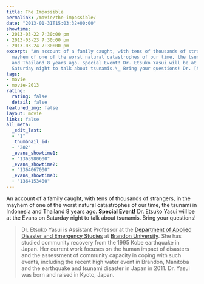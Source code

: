 ```yaml
---
title: The Impossible
permalink: /movie/the-impossible/
date: "2013-01-31T15:03:32+00:00"
showtime:
- 2013-03-22 7:30:00 pm
- 2013-03-23 7:30:00 pm
- 2013-03-24 7:30:00 pm
excerpt: "An account of a family caught, with tens of thousands of strangers, in the
  mayhem of one of the worst natural catastrophes of our time, the tsunami in Indonesia
  and Thailand 8 years ago. Special Event! Dr. Etsuko Yasui will be at the Evans on
  Saturday night to talk about tsunamis.\_ Bring your questions! Dr. [&hellip;]"
tags:
- movie
- movie-2013
rating:
  rating: false
  detail: false
featured_img: false
layout: movie
links: false
all_meta:
  _edit_last:
  - "1"
  _thumbnail_id:
  - "282"
  _evans_showtime1:
  - "1363980600"
  _evans_showtime2:
  - "1364067000"
  _evans_showtime3:
  - "1364153400"
---
```


An account of a family caught, with tens of thousands of strangers, in the mayhem of one of the worst natural catastrophes of our time, the tsunami in Indonesia and Thailand 8 years ago. **Special Event!** Dr. Etsuko Yasui will be at the Evans on Saturday night to talk about tsunamis. Bring your questions!

> Dr. Etsuko Yasui is Assistant Professor at the [Department of Applied Disaster and Emergency Studies](http://www.brandonu.ca/ades/) at [Brandon University](http://www.brandonu.ca/). She has studied community recovery from the 1995 Kobe earthquake in Japan. Her current work focuses on the human impact of disasters and the assessment of community capacity in coping with such events, including the recent high water event in Brandon, Manitoba and the earthquake and tsunami disaster in Japan in 2011. Dr. Yasui was born and raised in Kyoto, Japan.

<style><!--
img, #cubbies-overlay{ -moz-transition-property: margin, box-shadow, z-index; -moz-transition-duration: 0.1s; -webkit-transition-property: margin, box-shadow, z-index; -webkit-transition-duration: 0.1s; }
.cubbies-selected{ z-index: 9999; box-shadow: 3px 3px 8px -1px blue !important; cursor: pointer !important; margin: -3px 3px 3px -3px; }
.cubbies-selected:active{ box-shadow: 2px 2px 5px -1px darkblue !important; margin: -1px 1px 1px -1px; }
#cubbies-overlay{ position: fixed; z-index: 9999; bottom: 30px; left: 30px; box-shadow: 0 2px 3px rgba(0,0,0,0.8); border: none; }
#cubbies-overlay:hover{ box-shadow: 0 2px 3px rgb(0,0,0); }
--></style>